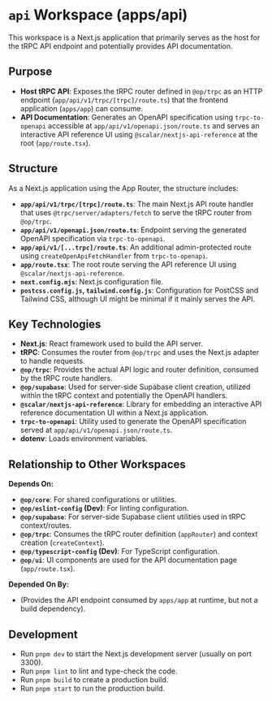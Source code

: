# `api` Workspace (apps/api)

This workspace is a Next.js application that primarily serves as the host for the tRPC API endpoint and potentially provides API documentation.

## Purpose

- **Host tRPC API**: Exposes the tRPC router defined in `@op/trpc` as an HTTP endpoint (`app/api/v1/trpc/[trpc]/route.ts`) that the frontend application (`apps/app`) can consume.
- **API Documentation**: Generates an OpenAPI specification using `trpc-to-openapi` accessible at `app/api/v1/openapi.json/route.ts` and serves an interactive API reference UI using `@scalar/nextjs-api-reference` at the root (`app/route.tsx`).

## Structure

As a Next.js application using the App Router, the structure includes:

- **`app/api/v1/trpc/[trpc]/route.ts`**: The main Next.js API route handler that uses `@trpc/server/adapters/fetch` to serve the tRPC router from `@op/trpc`.
- **`app/api/v1/openapi.json/route.ts`**: Endpoint serving the generated OpenAPI specification via `trpc-to-openapi`.
- **`app/api/v1/[...trpc]/route.ts`**: An additional admin-protected route using `createOpenApiFetchHandler` from `trpc-to-openapi`.
- **`app/route.tsx`**: The root route serving the API reference UI using `@scalar/nextjs-api-reference`.
- **`next.config.mjs`**: Next.js configuration file.
- **`postcss.config.js`, `tailwind.config.js`**: Configuration for PostCSS and Tailwind CSS, although UI might be minimal if it mainly serves the API.

## Key Technologies

- **Next.js**: React framework used to build the API server.
- **tRPC**: Consumes the router from `@op/trpc` and uses the Next.js adapter to handle requests.
- **`@op/trpc`**: Provides the actual API logic and router definition, consumed by the tRPC route handlers.
- **`@op/supabase`**: Used for server-side Supabase client creation, utilized within the tRPC context and potentially the OpenAPI handlers.
- **`@scalar/nextjs-api-reference`**: Library for embedding an interactive API reference documentation UI within a Next.js application.
- **`trpc-to-openapi`**: Utility used to generate the OpenAPI specification served at `app/api/v1/openapi.json/route.ts`.
- **dotenv**: Loads environment variables.

## Relationship to Other Workspaces

**Depends On:**

- **`@op/core`**: For shared configurations or utilities.
- **`@op/eslint-config` (Dev)**: For linting configuration.
- **`@op/supabase`**: For server-side Supabase client utilities used in tRPC context/routes.
- **`@op/trpc`**: Consumes the tRPC router definition (`appRouter`) and context creation (`createContext`).
- **`@op/typescript-config` (Dev)**: For TypeScript configuration.
- **`@op/ui`**: UI components are used for the API documentation page (`app/route.tsx`).

**Depended On By:**

- (Provides the API endpoint consumed by `apps/app` at runtime, but not a build dependency).

## Development

- Run `pnpm dev` to start the Next.js development server (usually on port 3300).
- Run `pnpm lint` to lint and type-check the code.
- Run `pnpm build` to create a production build.
- Run `pnpm start` to run the production build.
